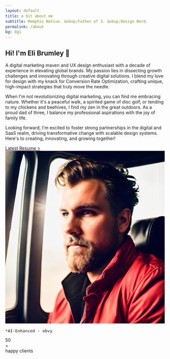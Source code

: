 ```yaml
---
layout: default 
title: a bit about me
subtitle: Memphis Native. &nbsp;Father of 3. &nbsp;Design Nerd.
permalink: /about
bg: bg1
---
```


<div id="about" class="">
	<div class="container thin">
		<div class="flex fx-wrap py-4 pt-sm-1">
			<div class="fx-item-2 fx-grow fx-item-sm-1 mb-2 pr-5 pr-md-2 pr-sm-0">
				<h2 class="mb-1">Hi! I'm Eli Brumley <span class="animate-wave"> 👋</span></h2>
				<p>A digital marketing maven and UX design enthusiast with a decade of experience in elevating global brands. My passion lies in dissecting growth challenges and innovating through creative digital solutions. I blend my love for design with my knack for Conversion Rate Optimization, crafting unique, high-impact strategies that truly move the needle.</p>
				<p>When I'm not revolutionizing digital marketing, you can find me embracing nature. Whether it's a peaceful walk, a spirited game of disc golf, or tending to my chickens and beehives, I find my zen in the great outdoors. As a proud dad of three, I balance my professional aspirations with the joy of family life.</p>
				<p>Looking forward, I'm excited to foster strong partnerships in the digital and SaaS realm, driving transformative change with scalable design systems. Here's to creating, innovating, and growing together!</p>
				<div class="btn-grp pt-2">
					<a href="/assets/eli-brumley-resume.pdf" target="_blank" class="text-link">Latest Resume <span class="ar">></span></a>
					<!-- <a href="" class="text-link">Latest Projects <span class="ar">></span></a> -->
				</div>
			</div>
			<div class="fx-item-3 fx-item-sm-1 pb-1 pl-2 pl-md-1 pl-sm-0">
				<div class="img-bg-blur">
					<img alt="eli brumley" class="round-10" src="/assets/eli-brumley-ai-enhance.jpg" />
				</div>
				<pre class="fog mt-1 pb-4" style="font-size: 13px;">*AI-Enhanced - obvy</pre>
			</div>
		</div>
		<div class="facts bordered-y mt-5 d-none">
			<div class="cards-grid">
				<div class="card-wrap" style="--cursor-x: 0px; --cursor-y: 0px;">
					<div class="card intro-card--stats-cell">
						<div class="stats-figure-wrap">
							<div class="intro-stats-figure">50</div>
							<div class="intro-stats-symbol intro-stats-symbol--plus">+</div>
						</div>
						<div class="stats-description">happy clients</div>
					</div>
					<div class="card-bg"></div>
					<div class="card-highlight"></div>
				</div>
			</div>
		</div>
	</div>
</div>
